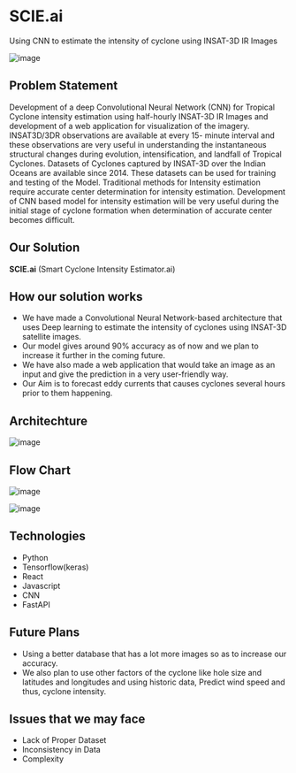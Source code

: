 # SCIE.ai
Using CNN to estimate the intensity of cyclone using INSAT-3D IR Images

![image](https://user-images.githubusercontent.com/67907435/160513566-7715c356-50f5-436d-bf83-2c811e7f5806.png)

## Problem Statement
Development of a deep Convolutional Neural Network (CNN) for Tropical Cyclone intensity
estimation using half-hourly INSAT-3D IR Images and development of a web application
for visualization of the imagery. INSAT3D/3DR observations are available at every 15-
minute interval and these observations are very useful in understanding the instantaneous
structural changes during evolution, intensification, and landfall of Tropical Cyclones.
Datasets of Cyclones captured by INSAT-3D over the Indian Oceans are available since
2014. These datasets can be used for training and testing of the Model. Traditional
methods for Intensity estimation require accurate center determination for intensity
estimation. Development of CNN based model for intensity estimation will be very useful
during the initial stage of cyclone formation when determination of accurate center
becomes difficult.

## Our Solution
**SCIE.ai**
(Smart Cyclone Intensity Estimator.ai)

## How our solution works
- We have made a Convolutional Neural Network-based architecture
that uses Deep learning to estimate the intensity of cyclones using
INSAT-3D satellite images.
- Our model gives around 90% accuracy as of now and we plan to
increase it further in the coming future.
- We have also made a web application that would take an image as an
input and give the prediction in a very user-friendly way.
- Our Aim is to forecast eddy currents that causes cyclones several hours
prior to them happening.

## Architechture
![image](https://user-images.githubusercontent.com/67907435/160514526-ae6a75e0-3455-46f5-b42f-dcde2bad9bcf.png)

## Flow Chart
![image](https://user-images.githubusercontent.com/67907435/160514564-71e7aa91-4dde-4cd7-86d6-d30f1c7d1be8.png)

![image](https://user-images.githubusercontent.com/67907435/160514602-f4e3a5b4-8d75-4484-9929-0dd82a38cdb2.png)

## Technologies
- Python
- Tensorflow(keras)
- React
- Javascript
- CNN
- FastAPI

## Future Plans
- Using a better database that has a lot more images so as to increase
our accuracy.
- We also plan to use other factors of the cyclone like hole size and
latitudes and longitudes and using historic data, Predict wind speed
and thus, cyclone intensity.

## Issues that we may face
- Lack of Proper Dataset
- Inconsistency in Data
- Complexity
